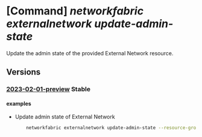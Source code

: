 # [Command] _networkfabric externalnetwork update-admin-state_

Update the admin state of the provided External Network resource.

## Versions

### [2023-02-01-preview](/Resources/mgmt-plane/L3N1YnNjcmlwdGlvbnMve30vcmVzb3VyY2Vncm91cHMve30vcHJvdmlkZXJzL21pY3Jvc29mdC5tYW5hZ2VkbmV0d29ya2ZhYnJpYy9sM2lzb2xhdGlvbmRvbWFpbnMve30vZXh0ZXJuYWxuZXR3b3Jrcy97fS91cGRhdGVhZG1pbmlzdHJhdGl2ZXN0YXRl/2023-02-01-preview.xml) **Stable**

<!-- mgmt-plane /subscriptions/{}/resourcegroups/{}/providers/microsoft.managednetworkfabric/l3isolationdomains/{}/externalnetworks/{}/updateadministrativestate 2023-02-01-preview -->

#### examples

- Update admin state of External Network
    ```bash
        networkfabric externalnetwork update-admin-state --resource-group "example-rg" --l3domain "example-l3domain" --resource-name "example-externalNetwork" --state "Enable"
    ```

